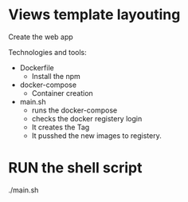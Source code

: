 # Views template layouting

Create the web app

Technologies and tools:

- Dockerfile 
  - Install the npm 
- docker-compose
  - Container creation 
- main.sh
  - runs the docker-compose
  - checks the docker registery login
  - It creates the Tag
  - It pusshed the new images to registery.
  
# RUN the shell script

./main.sh

